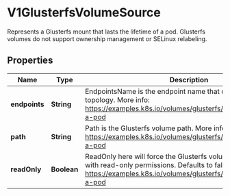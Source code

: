 

# V1GlusterfsVolumeSource

Represents a Glusterfs mount that lasts the lifetime of a pod. Glusterfs volumes do not support ownership management or SELinux relabeling.

## Properties

| Name | Type | Description | Notes |
|------------ | ------------- | ------------- | -------------|
|**endpoints** | **String** | EndpointsName is the endpoint name that details Glusterfs topology. More info: https://examples.k8s.io/volumes/glusterfs/README.md#create-a-pod |  |
|**path** | **String** | Path is the Glusterfs volume path. More info: https://examples.k8s.io/volumes/glusterfs/README.md#create-a-pod |  |
|**readOnly** | **Boolean** | ReadOnly here will force the Glusterfs volume to be mounted with read-only permissions. Defaults to false. More info: https://examples.k8s.io/volumes/glusterfs/README.md#create-a-pod |  [optional] |



